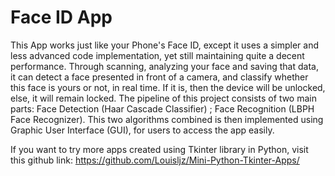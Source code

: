 # Face ID App
This App works just like your Phone's Face ID, except it uses a simpler and less advanced code implementation, yet still maintaining quite a decent performance. Through scanning, analyzing your face and saving that data, it can detect a face presented in front of a camera, and classify whether this face is yours or not, in real time. If it is, then the device will be unlocked, else, it will remain locked.  The pipeline of this project consists of two main parts: Face Detection (Haar Cascade Classifier) ; Face Recognition (LBPH Face Recognizer). This two algorithms combined is then implemented using Graphic User Interface (GUI), for users to access the app easily.

If you want to try more apps created using Tkinter library in Python, visit this github link: https://github.com/Louisljz/Mini-Python-Tkinter-Apps/
